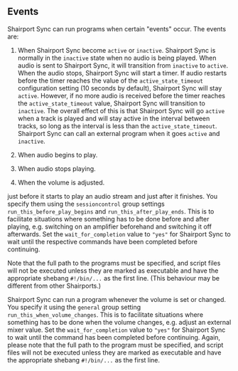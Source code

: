 ## Events
Shairport Sync can run programs when certain "events" occur. The events are:
1. When Shairport Sync become `active` or `inactive`. Shairport Sync is normally in the `inactive` state when no audio is being played. When audio is sent to Shairport Sync, it will transition from `inactive` to `active`. When the audio stops, Shairport Sync will start a timer. If audio restarts before the timer reaches the value of the `active_state_timeout` configuration setting (10 seconds by default), Shairport Sync will stay `active`. However, if no more audio is received before the timer reaches the `active_state_timeout` value, Shairport Sync will transition to `inactive`. The overall effect of this is that Shairport Sync will go `active` when a track is played and will stay active in the interval between tracks, so long as the interval is less than the `active_state_timeout`. Shairport Sync can call an external program when it goes `active` and `inactive`. 

3. When audio begins to play. 
4. When audio stops playing.
5. When the volume is adjusted.

just before it starts to play an audio stream and just after it finishes.
You specify them using the `sessioncontrol` group settings `run_this_before_play_begins` and `run_this_after_play_ends`.
This is to facilitate situations where something has to be done before and after playing, e.g. switching on an amplifier beforehand
and switching it off afterwards.
Set the `wait_for_completion` value to `"yes"` for Shairport Sync to wait until the respective commands have been completed before continuing.

Note that the full path to the programs must be specified, and script files will not be executed unless they are marked as executable
and have the appropriate shebang `#!/bin/...` as the first line. (This behaviour may be different from other Shairports.)

Shairport Sync can run a program whenever the volume is set or changed. You specify it using the `general` group setting `run_this_when_volume_changes`.
This is to facilitate situations where something has to be done when the volume changes, e.g. adjust an external mixer value. Set the `wait_for_completion` value to `"yes"` for Shairport Sync to wait until the command has been completed before continuing. Again, please note that the full path to the program must be specified, and script files will not be executed unless they are marked as executable and have the appropriate shebang `#!/bin/...` as the first line.
